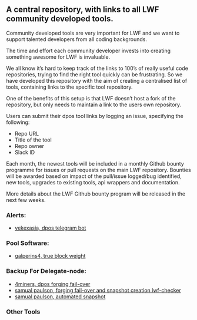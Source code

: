 
## A central repository, with links to all LWF community developed tools.

Community developed tools are very important for LWF and we want to support talented developers from all coding backgrounds. 

The time and effort each community developer invests into creating something awesome for LWF is invaluable.

We all know it’s hard to keep track of the links to 100’s of really useful code repositories, trying to find the right tool quickly can be frustrating.  So we have developed this repository with the aim of creating a centralised list of tools, containing links to the specific tool repository.  

One of the benefits of this setup is that LWF doesn’t host a fork of the repository, but only needs to maintain a link to the users own repository.

Users can submit their dpos tool links by logging an issue, specifying the following:

- Repo URL
- Title of the tool
- Repo owner
- Slack ID

Each month, the newest tools will be included in a monthly Github bounty programme for issues or pull requests on the main LWF repository.  Bounties will be awarded based on impact of the pull/issue logged/bug identified, new tools, upgrades to existing tools, api wrappers and documentation.

More details about the LWF Github bounty program will be released in the next few weeks.

### Alerts:

- [vekexasia, dpos telegram bot](https://github.com/vekexasia/dpos-telegram-bot)

### Pool Software:

- [galperins4, true block weight](https://github.com/galperins4)

### Backup For Delegate-node:

- [4miners, dpos forging fail-over](https://github.com/4miners/always-forge)
- [samual paulson, forging fail-over and snapshot creation lwf-checker](https://github.com/samuelpaulsun/lwf-checker)
- [samual paulson, automated snapshot](https://github.com/samuelpaulsun/lwf-snapshot)

### Other Tools
